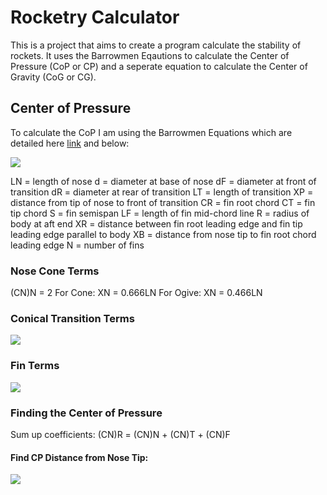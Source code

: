 <h1>Rocketry Calculator</h1>

This is a project that aims to create a program calculate the stability of rockets. It uses the Barrowmen Eqautions to calculate the Center of Pressure (CoP or CP) and a seperate equation to calculate the Center of Gravity (CoG or CG).

<h2>Center of Pressure</h2>

To calculate the CoP I am using the Barrowmen Equations which are detailed here [link](http://my.execpc.com/~culp/rockets/Barrowman.html) and below:

<img src="http://my.execpc.com/~culp/rockets/coniceqn.gif">

LN	=	length of nose
d	=	diameter at base of nose
dF	=	diameter at front of transition
dR	=	diameter at rear of transition
LT	=	length of transition
XP	=	distance from tip of nose to front of transition
CR	=	fin root chord
CT	=	fin tip chord
S	=	fin semispan
LF	=	length of fin mid-chord line
R	=	radius of body at aft end
XR	=	distance between fin root leading edge and fin tip leading edge parallel to body
XB	=	distance from nose tip to fin root chord leading edge
N	=	number of fins

<h3>Nose Cone Terms</h3>

(CN)N = 2 
For Cone: XN = 0.666LN 
For Ogive: XN = 0.466LN

<h3>Conical Transition Terms</h3>

<img src="http://my.execpc.com/~culp/rockets/coniceqn.gif">

<h3>Fin Terms</h3>

<img src="http://my.execpc.com/~culp/rockets/fineqn.gif">

<h3>Finding the Center of Pressure</h3>

Sum up coefficients: (CN)R = (CN)N + (CN)T + (CN)F

<h4>Find CP Distance from Nose Tip:</h4>

<img src="http://my.execpc.com/~culp/rockets/cpeqn.gif">

